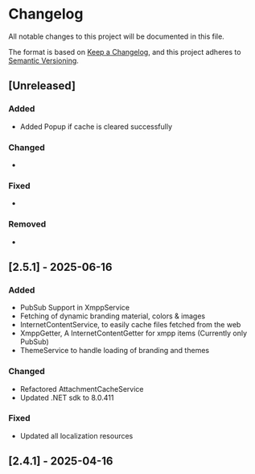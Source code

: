 # Changelog

All notable changes to this project will be documented in this file.

The format is based on [Keep a Changelog](https://keepachangelog.com/en/1.1.0/),
and this project adheres to [Semantic Versioning](https://semver.org/spec/v2.0.0.html).

## [Unreleased]

### Added

- Added Popup if cache is cleared successfully

### Changed

- 

### Fixed

- 

### Removed

- 

## [2.5.1] - 2025-06-16

### Added

- PubSub Support in XmppService
- Fetching of dynamic branding material, colors & images
- InternetContentService, to easily cache files fetched from the web
- XmppGetter, A InternetContentGetter for xmpp items (Currently only PubSub)
- ThemeService to handle loading of branding and themes

### Changed

- Refactored AttachmentCacheService
- Updated .NET sdk to 8.0.411

### Fixed

- Updated all localization resources

## [2.4.1] - 2025-04-16


